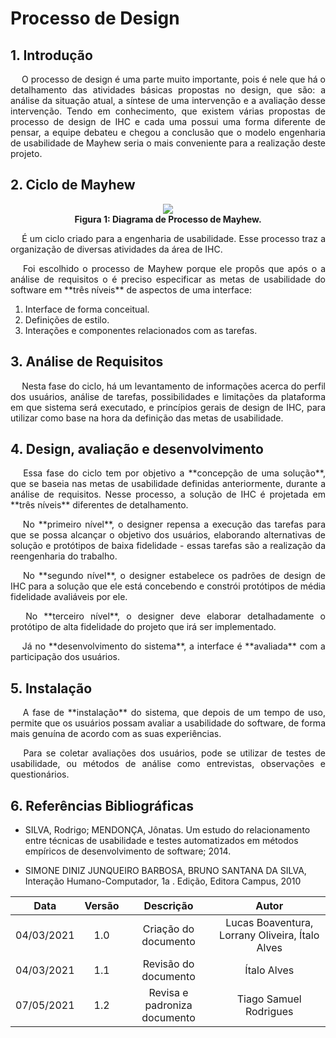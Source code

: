 # Processo de Design

## 1. Introdução
<p align='justify'> &emsp; O processo de design é uma parte muito importante, pois é nele que há o detalhamento das atividades básicas propostas no design, que são: a análise da situação atual, a síntese de uma intervenção e a avaliação desse intervenção. Tendo em conhecimento, que existem várias propostas de processo de design de IHC e cada uma possui uma forma diferente de pensar, a equipe debateu e chegou a conclusão que o modelo engenharia de usabilidade de Mayhew seria o mais conveniente para a realização deste projeto.</p>

## 2. Ciclo de Mayhew

<div align="center">
  <img src="../../assets/planejamento/processo-design/mayhew.png" />
  <figcaption align='center'>
        <b>Figura 1: Diagrama de Processo de Mayhew. </b>
        <br> 
    </figcaption>
</div>

<p align='justify'> &emsp; É um ciclo criado para a engenharia de usabilidade. Esse processo traz a organização de diversas atividades da área de IHC.</p>

<p align='justify'> &emsp; Foi escolhido o processo de Mayhew porque ele propôs que após o a análise de requisitos o é preciso especificar as metas de usabilidade do software em **três níveis** de aspectos de uma interface:</p>

1. Interface de forma conceitual.
2. Definições de estilo.
3. Interações e componentes relacionados com as tarefas.

## 3. Análise de Requisitos

<p align='justify'> &emsp; Nesta fase do ciclo, há um levantamento de informações acerca do perfil dos usuários, análise de tarefas, possibilidades e limitações da plataforma em que sistema será executado, e princípios gerais de design de IHC, para utilizar como base na hora da definição das metas de usabilidade.</p>

## 4. Design, avaliação e desenvolvimento

<p align='justify'> &emsp; Essa fase do ciclo tem por objetivo a **concepção de uma solução**, que se baseia nas metas de usabilidade definidas anteriormente, durante a análise de requisitos. Nesse processo, a solução de IHC é projetada em **três níveis** diferentes de detalhamento.</p>

<p align='justify'> &emsp; No **primeiro nível**, o designer repensa a execução das tarefas para que se possa alcançar o objetivo dos usuários, elaborando alternativas de solução e protótipos de baixa fidelidade - essas tarefas são a realização da reengenharia do trabalho.</p>

<p align='justify'> &emsp; No **segundo nível**, o designer estabelece os padrões de design de IHC para a solução que ele está concebendo e constrói protótipos de média fidelidade avaliáveis por ele.</p>

<p align='justify'> &emsp; No **terceiro nível**, o designer deve elaborar detalhadamente o protótipo de alta fidelidade do projeto que irá ser implementado.</p>

<p align='justify'> &emsp; Já no **desenvolvimento do sistema**, a interface é **avaliada** com a participação dos usuários.</p>

## 5. Instalação

<p align='justify'> &emsp; A fase de **instalação** do sistema, que depois de um tempo de uso, permite que os usuários possam avaliar a usabilidade do software, de forma mais genuína de acordo com as suas experiências.</p>

<p align='justify'> &emsp; Para se coletar avaliações dos usuários, pode se utilizar de testes de usabilidade, ou métodos de análise como entrevistas, observações e questionários.</p>

## 6. Referências Bibliográficas

- SILVA, Rodrigo; MENDONÇA, Jônatas. Um estudo do relacionamento entre técnicas de
  usabilidade e testes automatizados em métodos
  empíricos de desenvolvimento de software; 2014.

- SIMONE DINIZ JUNQUEIRO BARBOSA, BRUNO SANTANA DA SILVA, Interação Humano-Computador, 1a . Edição, Editora Campus, 2010

|    Data    | Versão |      Descrição       |                      Autor                      |
| :--------: | :----: | :------------------: | :---------------------------------------------: |
| 04/03/2021 |  1.0   | Criação do documento | Lucas Boaventura, Lorrany Oliveira, Ítalo Alves |
| 04/03/2021 |  1.1   | Revisão do documento |                   Ítalo Alves                   |
| 07/05/2021 |  1.2   | Revisa e padroniza documento | Tiago Samuel Rodrigues |
